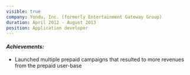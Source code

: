 ```yaml
---
visible: true
company: Yondu, Inc. (formerly Entertainment Gateway Group)
duration: April 2012 - August 2013 
position: Application developer
---
```

#### _Achievements:_
- Launched multiple prepaid campaigns that resulted to more revenues from the prepaid user-base